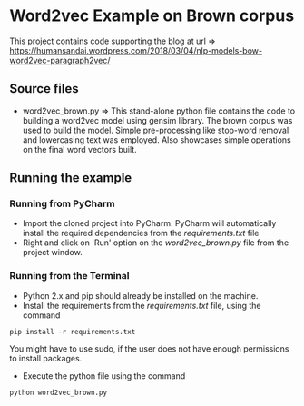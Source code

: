 # Word2vec Example on Brown corpus

This project contains code supporting the blog at url => https://humansandai.wordpress.com/2018/03/04/nlp-models-bow-word2vec-paragraph2vec/

## Source files
* word2vec_brown.py => This stand-alone python file contains the code to building a word2vec model
using gensim library. The brown corpus was used to build the model. Simple pre-processing like stop-word
removal and lowercasing text was employed. Also showcases simple operations on the final word vectors built.


## Running the example
### Running from PyCharm
* Import the cloned project into PyCharm. PyCharm will automatically install the required dependencies
from the _requirements.txt_ file
* Right and click on 'Run' option on the _word2vec_brown.py_ file from the project window.

### Running from the Terminal
* Python 2.x and pip should already be installed on the machine.
* Install the requirements from the _requirements.txt_ file, using the command
```
pip install -r requirements.txt
```
You might have to use sudo, if the user does not have enough permissions to install packages.
* Execute the python file using the command
```
python word2vec_brown.py
```